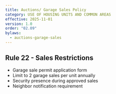 ```yaml
---
title: Auctions/ Garage Sales Policy
category: USE OF HOUSING UNITS AND COMMON AREAS
effective: 2025-11-01
version: 1.0
order: "02.09"
bylaws:
  - auctions-garage-sales
---
```


## Rule 22 - Sales Restrictions

- Garage sale permit application form
- Limit to 2 garage sales per unit annually
- Security presence during approved sales
- Neighbor notification requirement
